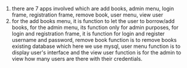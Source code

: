 1. there are 7 apps involved which are add books, admin menu, login frame, registration frame, remove book, user menu, view user
2. for the add books menu, it is function to let the user to borrow/add books, for the admin menu, its function only for admin purposes, for login and registration frame, it is function for login and register username and password, remove book function is to remove books
   existing database which here we use mysql, user menu function is to display user's interface and the view user function is for the admin to view how many users are there with their credentials.
